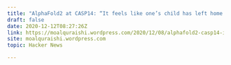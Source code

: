 ```yaml
---
title: "AlphaFold2 at CASP14: “It feels like one’s child has left home.”"
draft: false
date: 2020-12-12T08:27:26Z
link: https://moalquraishi.wordpress.com/2020/12/08/alphafold2-casp14-it-feels-like-ones-child-has-left-home/?utm_medium=RSS&utm_source=hune
site: moalquraishi.wordpress.com
topic: Hacker News  

---
```

